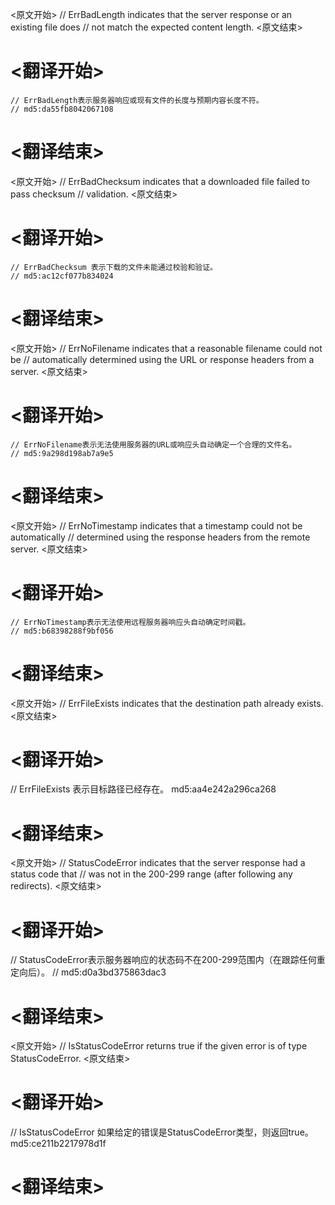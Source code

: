 
<原文开始>
	// ErrBadLength indicates that the server response or an existing file does
	// not match the expected content length.
<原文结束>

# <翻译开始>
	// ErrBadLength表示服务器响应或现有文件的长度与预期内容长度不符。
	// md5:da55fb8042067108
# <翻译结束>


<原文开始>
	// ErrBadChecksum indicates that a downloaded file failed to pass checksum
	// validation.
<原文结束>

# <翻译开始>
	// ErrBadChecksum 表示下载的文件未能通过校验和验证。
	// md5:ac12cf077b834024
# <翻译结束>


<原文开始>
	// ErrNoFilename indicates that a reasonable filename could not be
	// automatically determined using the URL or response headers from a server.
<原文结束>

# <翻译开始>
	// ErrNoFilename表示无法使用服务器的URL或响应头自动确定一个合理的文件名。
	// md5:9a298d198ab7a9e5
# <翻译结束>


<原文开始>
	// ErrNoTimestamp indicates that a timestamp could not be automatically
	// determined using the response headers from the remote server.
<原文结束>

# <翻译开始>
	// ErrNoTimestamp表示无法使用远程服务器响应头自动确定时间戳。
	// md5:b68398288f9bf056
# <翻译结束>


<原文开始>
// ErrFileExists indicates that the destination path already exists.
<原文结束>

# <翻译开始>
// ErrFileExists 表示目标路径已经存在。 md5:aa4e242a296ca268
# <翻译结束>


<原文开始>
// StatusCodeError indicates that the server response had a status code that
// was not in the 200-299 range (after following any redirects).
<原文结束>

# <翻译开始>
// StatusCodeError表示服务器响应的状态码不在200-299范围内（在跟踪任何重定向后）。
// md5:d0a3bd375863dac3
# <翻译结束>


<原文开始>
// IsStatusCodeError returns true if the given error is of type StatusCodeError.
<原文结束>

# <翻译开始>
// IsStatusCodeError 如果给定的错误是StatusCodeError类型，则返回true。 md5:ce211b2217978d1f
# <翻译结束>

